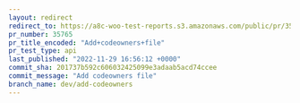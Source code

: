 ```yaml
---
layout: redirect
redirect_to: https://a8c-woo-test-reports.s3.amazonaws.com/public/pr/35765/api/index.html
pr_number: 35765
pr_title_encoded: "Add+codeowners+file"
pr_test_type: api
last_published: "2022-11-29 16:56:12 +0000"
commit_sha: 201737b592c606032425099e3adaab5acd74ccee
commit_message: "Add codeowners file"
branch_name: dev/add-codeowners
---
```

